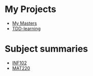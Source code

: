 
# My Projects
- <a href="https://fromsa.github.io/masterShifu/">My Masters</a>
- <a href="https://fromsa.github.io/TDD-learning/">TDD-learning</a>

# Subject summaries
- <a href="https://fromsa.github.io/INF102/">INF102</a>
- <a href="https://fromsa.github.io/MAT220/">MAT220</a>

